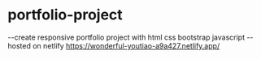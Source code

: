 # portfolio-project
--create responsive portfolio project with html css bootstrap javascript 
--hosted on netlify  https://wonderful-youtiao-a9a427.netlify.app/
